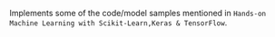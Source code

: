 Implements some of the code/model samples mentioned in `Hands-on Machine Learning with Scikit-Learn,Keras & TensorFlow`.
